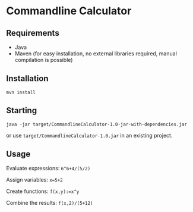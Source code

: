 Commandline Calculator
==
Requirements
--
* Java
* Maven (for easy installation, no external libraries required, manual compilation is possible)

Installation
--
`mvn install`

Starting
--
`java -jar target/CommandlineCalculator-1.0-jar-with-dependencies.jar`

or use `target/CommandlineCalculator-1.0.jar` in an existing project.

Usage
--
Evaluate expressions: `6^6+4/(5/2)`

Assign variables: `x=5+2`

Create functions: `f(x,y):=x^y`

Combine the results: `f(x,2)/(5+12)`
